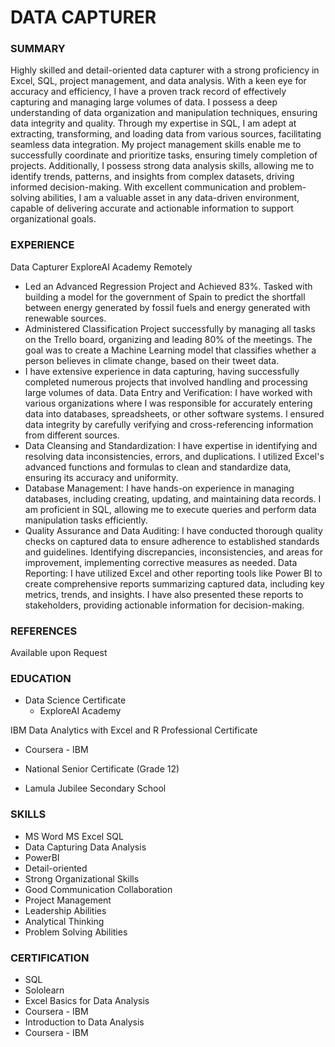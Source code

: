 # DATA CAPTURER

### SUMMARY
Highly skilled and detail-oriented data capturer with a strong
proficiency in Excel, SQL, project management, and data analysis.
With a keen eye for accuracy and efficiency, I have a proven track
record of effectively capturing and managing large volumes of
data. I possess a deep understanding of data organization and
manipulation techniques, ensuring data integrity and quality.
Through my expertise in SQL, I am adept at extracting,
transforming, and loading data from various sources, facilitating
seamless data integration. My project management skills enable
me to successfully coordinate and prioritize tasks, ensuring timely
completion of projects. Additionally, I possess strong data analysis
skills, allowing me to identify trends, patterns, and insights from
complex datasets, driving informed decision-making. With
excellent communication and problem-solving abilities, I am a
valuable asset in any data-driven environment, capable of
delivering accurate and actionable information to support
organizational goals.

### EXPERIENCE
Data Capturer
ExploreAI Academy
Remotely

- Led an Advanced Regression Project and Achieved 83%. Tasked with
building a model for the government of Spain to predict the shortfall
between energy generated by fossil fuels and energy generated with
renewable sources.
- Administered Classification Project successfully by managing all tasks on
the Trello board, organizing and leading 80% of the meetings. The goal
was to create a Machine Learning model that classifies whether a person
believes in climate change, based on their tweet data.
- I have extensive experience in data capturing, having successfully
completed numerous projects that involved handling and processing large
volumes of data. Data Entry and Verification: I have worked with various
organizations where I was responsible for accurately entering data into
databases, spreadsheets, or other software systems. I ensured data
integrity by carefully verifying and cross-referencing information from
different sources.
- Data Cleansing and Standardization: I have expertise in identifying and
resolving data inconsistencies, errors, and duplications. I utilized
Excel's advanced functions and formulas to clean and standardize data,
ensuring its accuracy and uniformity.
- Database Management: I have hands-on experience in managing
databases, including creating, updating, and maintaining data records. I
am proficient in SQL, allowing me to execute queries and perform data
manipulation tasks efficiently.
- Quality Assurance and Data Auditing: I have conducted thorough quality
checks on captured data to ensure adherence to established standards
and guidelines. Identifying discrepancies, inconsistencies, and areas for
improvement, implementing corrective measures as needed.
Data Reporting: I have utilized Excel and other reporting tools like Power BI
to create comprehensive reports summarizing captured data, including
key metrics, trends, and insights. I have also presented these reports to
stakeholders, providing actionable information for decision-making.

### REFERENCES
Available upon Request

### EDUCATION
- Data Science Certificate
  - ExploreAI Academy
  
IBM Data Analytics with Excel and R Professional Certificate
 - Coursera - IBM
  
- National Senior Certificate (Grade 12)
 - Lamula Jubilee Secondary School
  
### SKILLS
- MS Word MS Excel SQL
- Data Capturing Data Analysis
- PowerBI
- Detail-oriented
- Strong Organizational Skills
- Good Communication Collaboration
- Project Management
- Leadership Abilities
- Analytical Thinking
- Problem Solving Abilities

### CERTIFICATION
- SQL
- Sololearn
- Excel Basics for Data Analysis
- Coursera - IBM
- Introduction to Data Analysis
- Coursera - IBM
